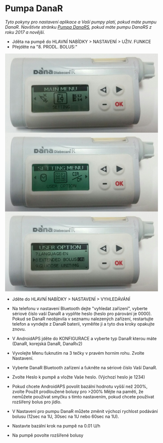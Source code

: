 # Pumpa DanaR

*Tyto pokyny pro nastavení aplikace a Vaší pumpy platí, pokud máte pumpu DanaR. Navštivte stránku [Pumpa DanaRS](./DanaRS-Insulin-Pump), pokud máte pumpu DanaRS z roku 2017 a novější.*

* Jděta na pumpě do HLAVNÍ NABÍDKY > NASTAVENÍ > UŽIV. FUNKCE
* Přejděte na "8. PRODL. BOLUS:"

![Pumpa DanaR](../images/danar1.png)

* Jděte do HLAVNÍ NABÍDKY > NASTAVENÍ > VYHLEDÁVÁNÍ
* Na telefonu v nastavení Bluetooth dejte "vyhledat zařízení", vyberte sériové číslo vaší DanaR a vyplňte heslo (heslo pro párování je 0000). Pokud se DanaR neobjevila v seznamu nalezených zařízení, restartujte telefon a vyndejte z DanaR baterii, vyměňte ji a tyto dva kroky opakujte znovu.

* V AndroidAPS jděte do KONFIGURACE a vyberte typ DanaR kterou máte (DanaR, korejská DanaR, DanaRv2)

* Vyvolejte Menu ťuknutím na 3 tečky v pravém horním rohu. Zvolte Nastavení.
* Vyberte DanaR Bluetooth zařízení a ťukněte na sériové číslo Vaší DanaR.
* Zvolte Heslo k pumpě a vložte Vaše heslo. (Výchozí heslo je 1234)
* Pokud chcete AndroidAPS povolit bazální hodnotu vyšší než 200%, zvolte Použít prodloužené bolusy pro >200% Mějte na paměti, že nemůžete používat smyčku s tímto nastavením, pokud chcete používat rozšířený bolus pro jídlo.
* V Nastavení pro pumpu DanaR můžete změnit výchozí rychlost podávání bolusu (12sec na 1U, 30sec na 1U nebo 60sec na 1U).
* Nastavte bazální krok na pumpě na 0.01 U/h
* Na pumpě povolte rozšířené bolusy